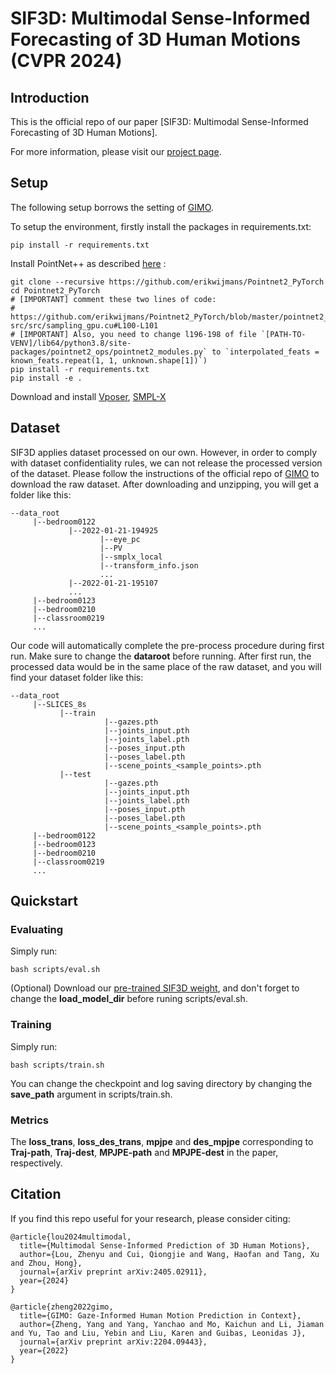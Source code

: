 # SIF3D: Multimodal Sense-Informed Forecasting of 3D Human Motions (CVPR 2024)

## Introduction

This is the official repo of our paper [SIF3D: Multimodal Sense-Informed Forecasting of 3D Human Motions].

For more information, please visit our [project page](https://sites.google.com/view/cvpr2024sif3d).

## Setup
The following setup borrows the setting of [GIMO](https://github.com/y-zheng18/GIMO).

To setup the environment, firstly install the packages in requirements.txt:

```
pip install -r requirements.txt
```

Install PointNet++ as described [here](https://github.com/daerduoCarey/o2oafford/tree/main/exps) :

```
git clone --recursive https://github.com/erikwijmans/Pointnet2_PyTorch
cd Pointnet2_PyTorch
# [IMPORTANT] comment these two lines of code:
#   https://github.com/erikwijmans/Pointnet2_PyTorch/blob/master/pointnet2_ops_lib/pointnet2_ops/_ext-src/src/sampling_gpu.cu#L100-L101
# [IMPORTANT] Also, you need to change l196-198 of file `[PATH-TO-VENV]/lib64/python3.8/site-packages/pointnet2_ops/pointnet2_modules.py` to `interpolated_feats = known_feats.repeat(1, 1, unknown.shape[1])`)
pip install -r requirements.txt
pip install -e .
```

Download and install [Vposer](https://github.com/nghorbani/human_body_prior), [SMPL-X](https://github.com/vchoutas/smplx)


## Dataset
SIF3D applies dataset processed on our own. However, in order to comply with dataset confidentiality rules, we can not release the processed version of the dataset.
Please follow the instructions of the official repo of [GIMO](https://github.com/y-zheng18/GIMO?tab=readme-ov-file#dataset) to download the raw dataset.
After downloading and unzipping, you will get a folder like this:
```
--data_root
     |--bedroom0122
             |--2022-01-21-194925
                    |--eye_pc
                    |--PV
                    |--smplx_local
                    |--transform_info.json
                    ...
             |--2022-01-21-195107
             ...
     |--bedroom0123
     |--bedroom0210
     |--classroom0219
     ...
```

Our code will automatically complete the pre-process procedure during first run. Make sure to change the **dataroot** before running. After first run, the processed data would be in the same place of the raw dataset, and you will find your dataset folder like this:
```
--data_root
	 |--SLICES_8s
	       |--train
                     |--gazes.pth
                     |--joints_input.pth
                     |--joints_label.pth
                     |--poses_input.pth
                     |--poses_label.pth
                     |--scene_points_<sample_points>.pth
	       |--test
                     |--gazes.pth
                     |--joints_input.pth
                     |--joints_label.pth
                     |--poses_input.pth
                     |--poses_label.pth
                     |--scene_points_<sample_points>.pth
     |--bedroom0122
     |--bedroom0123
     |--bedroom0210
     |--classroom0219
     ...
```

## Quickstart
### Evaluating
Simply run:
```
bash scripts/eval.sh
```

(Optional) Download our [pre-trained SIF3D weight](https://drive.google.com/file/d/10e4VTTX4zZlnFdTiNDHle9FR208i69mC/view?usp=sharing), and don't forget to change the **load_model_dir** before runing scripts/eval.sh.

### Training
Simply run:
```
bash scripts/train.sh
```
You can change the checkpoint and log saving directory by changing the **save_path** argument in scripts/train.sh.

### Metrics
The **loss_trans**, **loss_des_trans**, **mpjpe** and **des_mpjpe** corresponding to **Traj-path**, **Traj-dest**, **MPJPE-path** and **MPJPE-dest** in the paper, respectively.


## Citation
If you find this repo useful for your research, please consider citing:
```
@article{lou2024multimodal,
  title={Multimodal Sense-Informed Prediction of 3D Human Motions},
  author={Lou, Zhenyu and Cui, Qiongjie and Wang, Haofan and Tang, Xu and Zhou, Hong},
  journal={arXiv preprint arXiv:2405.02911},
  year={2024}
}

@article{zheng2022gimo,
  title={GIMO: Gaze-Informed Human Motion Prediction in Context},
  author={Zheng, Yang and Yang, Yanchao and Mo, Kaichun and Li, Jiaman and Yu, Tao and Liu, Yebin and Liu, Karen and Guibas, Leonidas J},
  journal={arXiv preprint arXiv:2204.09443},
  year={2022}
}

```

